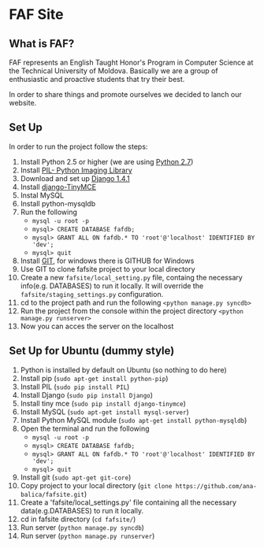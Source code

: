 FAF Site
==============

What is FAF?
--------------
FAF represents an English Taught Honor's Program in Computer Science at the Technical University of Moldova. Basically we are a group of enthusiastic and proactive students that try their best. 

In order to share things and promote ourselves we decided to lanch our website. 

Set Up
-------------
In order to run the project follow the steps:

1.   Install Python 2.5 or higher (we are using [Python 2.7](http://www.python.org/getit/))
2.   Install [PIL- Python Imaging Library](http://www.pythonware.com/products/pil/) 
3.   Download and set up [Django 1.4.1](https://www.djangoproject.com/download/)
4.   Install [django-TinyMCE](https://github.com/aljosa/django-tinymce)
5.   Instal MySQL
6.   Install python-mysqldb
7.   Run the following
     + `mysql -u root -p`
     + `mysql> CREATE DATABASE fafdb;`
     + `mysql> GRANT ALL ON fafdb.* TO 'root'@'localhost' IDENTIFIED BY 'dev';`
     + `mysql> quit`
8.   Install [GIT](http://git-scm.com/), for windows there is GITHUB for Windows
9.   Use GIT to clone fafsite project to your local directory 
10.   Create a new `fafsite/local_setting.py` file, containg the necessary info(e.g. DATABASES) to run it locally. It will override the `fafsite/staging_settings.py` configuration.
11.   cd to the project path and run the following `<python manage.py syncdb>`
12.   Run the project from the console within the project directory `<python manage.py runserver>`
13.   Now you can acces the server on the localhost

Set Up for Ubuntu (dummy style)
-------------

1.   Python is installed by default on Ubuntu (so nothing to do here)
2.   Install pip (`sudo apt-get install python-pip`)
3.   Install PIL (`sudo pip install PIL`)
4.   Install Django (`sudo pip install Django`)
5.   Install tiny mce (`sudo pip install django-tinymce`)
6.   Install MySQL (`sudo apt-get install mysql-server`)
7.   Install Python MySQL module (`sudo apt-get install python-mysqldb`)
8.   Open the terminal and run the following 
     + `mysql -u root -p`
     + `mysql> CREATE DATABASE fafdb;`
     + `mysql> GRANT ALL ON fafdb.* TO 'root'@'localhost' IDENTIFIED BY 'dev';`
     + `mysql> quit`
9.   Install git (`sudo apt-get git-core`)
10.   Copy project to your local directory (`git clone https://github.com/ana-balica/fafsite.git`)
11.   Create a 'fafsite/local_settings.py' file containing all the necessary data(e.g.DATABASES) to run it locally.
12.   cd in fafsite directory (`cd fafsite/`)
13.   Run server (`python manage.py syncdb`)
14.   Run server (`python manage.py runserver`)
